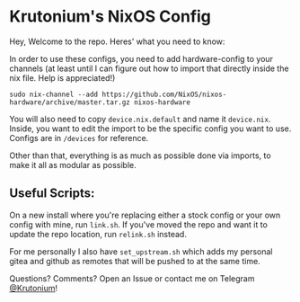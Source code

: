 # Krutonium's NixOS Config

Hey, Welcome to the repo. Heres' what you need to know:

In order to use these configs, you need to add hardware-config to your channels (at least until I can figure out how to import that directly inside the nix file. Help is appreciated!)
```
sudo nix-channel --add https://github.com/NixOS/nixos-hardware/archive/master.tar.gz nixos-hardware
```
You will also need to copy `device.nix.default` and name it `device.nix`. Inside, you want to edit the import to be the specific config you want to use. Configs are in `/devices` for reference.

Other than that, everything is as much as possible done via imports, to make it all as modular as possible. 

## Useful Scripts:

On a new install where you're replacing either a stock config or your own config with mine, run `link.sh`. If you've moved the repo and want it to update the repo location, run `relink.sh` instead.

For me personally I also have `set_upstream.sh` which adds my personal gitea and github as remotes that will be pushed to at the same time.

Questions? Comments? Open an Issue or contact me on Telegram [@Krutonium](t.me/Krutonium)!

